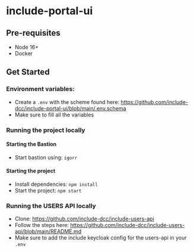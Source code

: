 # include-portal-ui

## Pre-requisites

- Node 16+
- Docker

## Get Started

### Environment variables:

- Create a `.env` with the scheme found here: https://github.com/include-dcc/include-portal-ui/blob/main/.env.schema
- Make sure to fill all the variables

### Running the project locally

#### Starting the Bastion

- Start bastion using: `igorr`

#### Starting the project

- Install dependencies: `npm install`
- Start the project: `npm start`

### Running the USERS API locally

- Clone: https://github.com/include-dcc/include-users-api
- Follow the steps here: https://github.com/include-dcc/include-users-api/blob/main/README.md
- Make sure to add the include keycloak config for the users-api in your `.env`